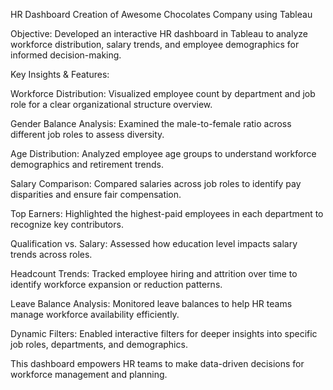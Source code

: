 HR Dashboard Creation of Awesome Chocolates Company using Tableau

Objective: Developed an interactive HR dashboard in Tableau to analyze workforce distribution, salary trends, and employee demographics for informed decision-making.

Key Insights & Features:

Workforce Distribution: Visualized employee count by department and job role for a clear organizational structure overview.

Gender Balance Analysis: Examined the male-to-female ratio across different job roles to assess diversity.

Age Distribution: Analyzed employee age groups to understand workforce demographics and retirement trends.

Salary Comparison: Compared salaries across job roles to identify pay disparities and ensure fair compensation.

Top Earners: Highlighted the highest-paid employees in each department to recognize key contributors.

Qualification vs. Salary: Assessed how education level impacts salary trends across roles.

Headcount Trends: Tracked employee hiring and attrition over time to identify workforce expansion or reduction patterns.

Leave Balance Analysis: Monitored leave balances to help HR teams manage workforce availability efficiently.

Dynamic Filters: Enabled interactive filters for deeper insights into specific job roles, departments, and demographics.

This dashboard empowers HR teams to make data-driven decisions for workforce management and planning.


